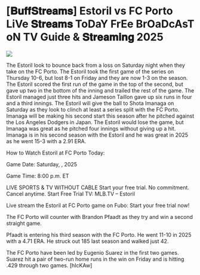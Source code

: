 # [𝐁𝐮𝐟𝐟𝐒𝐭𝐫𝐞𝐚𝐦𝐬] Estoril vs FC Porto LiVe 𝐒𝐭𝐫𝐞𝐚𝐦𝐬 ToDaY FrEe BrOaDcAsT oN TV Guide & 𝐒𝐭𝐫𝐞𝐚𝐦𝐢𝐧𝐠  2025  
  
  
[![](https://i.imgur.com/qSNzIqt.png)](https://movie.rssnews.media/fagqFKhe.php)  
  
The Estoril look to bounce back from a loss on Saturday night when they take on the FC Porto. The Estoril took the first game of the series on Thursday 10-6, but lost 8-1 on Friday and they are now 1-3 on the season. The Estoril scored the first run of the game in the top of the second, but gave up two in the bottom of the inning and trailed the rest of the game. The Estoril managed just three hits and Jameson Taillon gave up six runs in four and a third innings. The Estoril will give the ball to Shota Imanaga on Saturday as they look to clinch at least a series split with the FC Porto. Imanaga will be making his second start this season after he pitched against the Los Angeles Dodgers in Japan. The Estoril would lose the game, but Imanaga was great as he pitched four innings without giving up a hit. Imanaga is in his second season with the Estoril and he was great in 2025 as he went 15-3 with a 2.91 ERA.

How to Watch Estoril at FC Porto Today:

Game Date: Saturday, , 2025

Game Time: 8:00 p.m. ET

LIVE SPORTS & TV WITHOUT CABLE
Start your free trial. No commitment. Cancel anytime.
Start Free Trial
TV: MLB.TV – Estoril

Live stream the Estoril at FC Porto game on Fubo: Start your free trial now!

The FC Porto will counter with Brandon Pfaadt as they try and win a second straight game.

Pfaadt is entering his third season with the FC Porto. He went 11-10 in 2025 with a 4.71 ERA. He struck out 185 last season and walked just 42.

The FC Porto have been led by Eugenio Suarez in the first two games. Suarez hit a pair of two-run home runs in the win on Friday and is hitting .429 through two games. [hIcKAw]